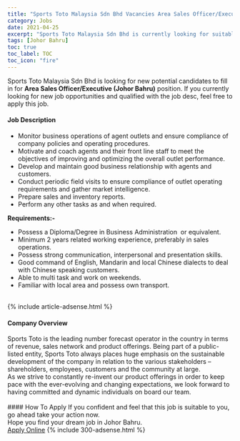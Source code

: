 ```yaml
---
title: "Sports Toto Malaysia Sdn Bhd Vacancies Area Sales Officer/Executive (Johor Bahru)" 
category: Jobs 
date: 2021-04-25 
excerpt: "Sports Toto Malaysia Sdn Bhd is currently looking for suitable person to fill in the Area Sales Officer/Executive (Johor Bahru) which based in Johor Bahru" 
tags: [Johor Bahru] 
toc: true 
toc_label: TOC 
toc_icon: "fire" 
--- 
```


<p>Sports Toto Malaysia Sdn Bhd is looking for new potential candidates to fill in for <b>Area Sales Officer/Executive (Johor Bahru)</b> position. If you currently looking for new job opportunities and qualified with the job desc, feel free to apply this job.
</p><div><div><h4>Job Description</h4></div><div><div><span><div><div><ul><li>Monitor business operations of agent outlets and ensure compliance of company policies and operating procedures.</li><li>Motivate and coach agents and their front line staff to meet the objectives of improving and optimizing the overall outlet&#160;performance.</li><li>Develop and maintain good business relationship with agents and customers.</li><li>Conduct periodic field visits to ensure compliance of outlet operating requirements and gather market intelligence.</li><li>Prepare sales and inventory reports.</li><li>Perform any other tasks as and when required.</li></ul><div><strong>Requirements:-</strong></div><ul><li>Possess a Diploma/Degree in Business Administration&#160; or equivalent.</li><li>Minimum 2 years related working experience, preferably in sales operations.</li><li>Possess strong communication, interpersonal and presentation skills.</li><li>Good command of English, Mandarin and local Chinese dialects to deal with Chinese speaking customers.</li><li>Able to multi task and work on weekends.</li><li>Familiar with local area and possess own transport.<br>&#160;</li></ul></div></div></span></div></div></div> 
{% include article-adsense.html %} 
<div><div><h4>Company Overview</h4></div><div><div><span><div><div>
	Sports Toto is the leading number forecast operator in the country in terms of revenue, sales network and product offerings. Being part of a public-listed entity, Sports Toto always places huge emphasis on the sustainable development of the company in relation to the various stakeholders &#8211; shareholders, employees, customers and the community at large.</div>
<div>
	As we strive to constantly re-invent our product offerings in order to keep pace with the ever-evolving and changing expectations, we look forward to having committed and dynamic individuals on board our team.<br>
	&#160;</div></div></span></div></div></div> 
#### How To Apply 
If you confident and feel that this job is suitable to you, go ahead take your action now. <br/> 
Hope you find your dream job in Johor Bahru. <br/> 
<a href="https://www.jobstreet.com.my/en/job/area-sales-officer-executive-johor-bahru-4547025?jobId=jobstreet-my-job-4547025&" class="btn btn--info" target="_blank" rel="nofollow noopenner">Apply Online</a> 
{% include 300-adsense.html %} 